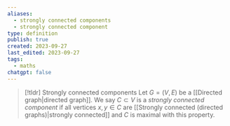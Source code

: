 ```yaml
---
aliases:
  - strongly connected components
  - strongly connected component
type: definition
publish: true
created: 2023-09-27
last_edited: 2023-09-27
tags:
  - maths
chatgpt: false
---
```

> [!tldr] Strongly connected components
> Let $G = (V,E)$ be a [[Directed graph|directed graph]]. We say $C \subset V$ is a *strongly connected component* if all vertices $x,y \in C$ are [[Strongly connected (directed graphs)|strongly connected]] and $C$ is maximal with this property.  